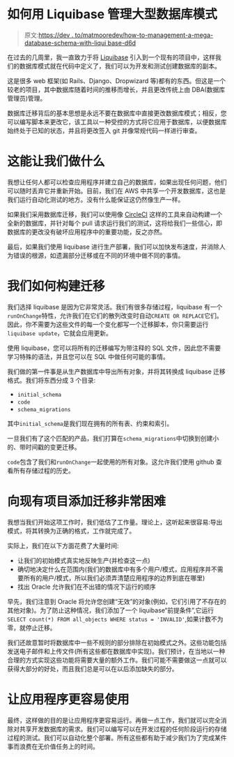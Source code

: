 # 如何用 Liquibase 管理大型数据库模式

> 原文:[https://dev . to/matmooredev/how-to-management-a-mega-database-schema-with-liqui base-d6d](https://dev.to/matmooredev/how-to-manage-a-huge-database-schema-with-liquibase-d6d)

在过去的几周里，我一直致力于将 [Liquibase](https://www.liquibase.org/) 引入到一个现有的项目中，这样我们的数据库模式就在代码中定义了，我们可以为开发和测试创建数据库的副本。

这是很多 web 框架(如 Rails、Django、Dropwizard 等)都有的东西。但这是一个较老的项目，其中数据库随着时间的推移而增长，并且更改传统上由 DBA(数据库管理员)管理。

数据库迁移背后的基本思想是永远不要在数据库中直接更改数据库模式；相反，您可以编写脚本来更改它，该工具以一种受控的方式将它应用于数据库，以便数据库始终处于已知的状态，并且将更改签入 git 并像常规代码一样进行审查。

# [](#what-this-allows-us-to-do)这能让我们做什么

我想让任何人都可以检查应用程序并建立自己的数据库，如果出现任何问题，他们可以随时丢弃它并重新开始。目前，我们在 AWS 中共享一个开发数据库，这也是我们运行自动化测试的地方。没有什么能保证这仍然像生产一样。

如果我们采用数据库迁移，我们可以使用像 [CircleCI](https://circleci.com/) 这样的工具来自动构建一个全新的数据库，并针对每个 pull 请求运行我们的测试，这将给我们一些信心，即数据库的更改没有破坏应用程序中的重要功能，反之亦然。

最后，如果我们使用 liquibase 进行生产部署，我们可以加快发布速度，并消除人为错误的根源，如遗漏部分迁移或在不同的环境中做不同的事情。

# [](#how-we-structured-the-migrations)我们如何构建迁移

我们选择 liquibase 是因为它非常灵活。我们有很多存储过程，liquibase 有一个`runOnChange`特性，允许我们在它们的散列改变时自动`CREATE OR REPLACE`它们。因此，你不需要为这些文件的每一个变化都写一个迁移脚本，你只需要运行`liquibase update`，它就会应用更新。

使用 liquibase，您可以将所有的迁移编写为带注释的 SQL 文件，因此您不需要学习特殊的语法，并且您可以在 SQL 中做任何可能的事情。

我们做的第一件事是从生产数据库中导出所有对象，并将其转换成 liquibase 迁移格式。我们将东西分成 3 个目录:

*   `initial_schema`
*   `code`
*   `schema_migrations`

其中`initial_schema`是我们现在拥有的所有表、约束和索引。

一旦我们有了这个匹配的产品，我们打算在`schema_migrations`中切换到创建小的、带时间戳的变更迁移。

`code`包含了我们和`runOnChange`一起使用的所有对象。这允许我们使用 github 查看所有存储过程的历史。

# [](#adding-migrations-to-an-existing-project-is-hard)向现有项目添加迁移非常困难

我想当我们开始这项工作时，我们低估了工作量。理论上，这听起来很容易:导出模式，将其转换为正确的格式，工作就完成了。

实际上，我们在以下方面花费了大量时间:

*   让我们的初始模式真实地反映生产(并检查这一点)
*   确切地决定什么在范围内(我们的数据库中有多个用户/模式，应用程序并不需要所有的用户/模式，所以我们必须弄清楚应用程序的边界到底在哪里)
*   找出 Oracle 允许我们在不出错的情况下运行的顺序

早先，我们注意到 Oracle 将允许您创建“无效”的对象(例如，它们引用了不存在的其他对象)。为了防止这种情况，我们添加了一个 liquibase“前提条件”,它运行`SELECT count(*) FROM all_objects WHERE status = 'INVALID'`,如果计数不为零，就停止迁移。

我们还故意暂时将数据库中一些不规则的部分排除在初始模式之外。这些功能包括发送电子邮件和上传文件(所有这些都在数据库中实现)。我们预计，在当地以一种合理的方式实现这些功能将需要大量的额外工作。我们可能不需要做这一点就可以获得大部分的好处，而且我们总是可以在以后添加缺失的部分。

# [](#making-the-app-easier-to-work-on)让应用程序更容易使用

最终，这样做的目的是让应用程序更容易运行。再做一点工作，我们就可以完全消除对共享开发数据库的需求。我们可以编写可以在开发过程的任何阶段运行的存储过程的测试。我们可以自动化整个部署。所有这些都有助于减少我们为了完成某件事而浪费在无价值任务上的时间。
